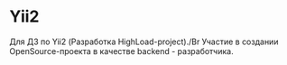 # Yii2
Для ДЗ по Yii2 (Разработка HighLoad-project)./Br
 Участие в создании OpenSource-проекта в качестве backend - разработчика.
